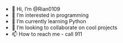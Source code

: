 - 👋 Hi, I’m @Rian0109
- 👀 I’m interested in programming
- 🌱 I’m currently learning Python
- 💞️ I’m looking to collaborate on cool projects
- 📫 How to reach me - call 911

